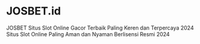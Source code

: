 # JOSBET.id
JOSBET Situs Slot Online Gacor Terbaik Paling Keren dan Terpercaya 2024 Situs Slot Online Paling Aman dan Nyaman Berlisensi Resmi 2024
